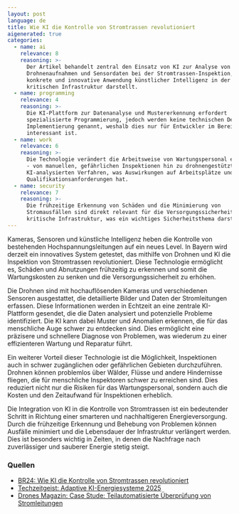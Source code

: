 ```yaml
---
layout: post
language: de
title: Wie KI die Kontrolle von Stromtrassen revolutioniert
aigenerated: true
categories:
  - name: ai
    relevance: 8
    reasoning: >-
      Der Artikel behandelt zentral den Einsatz von KI zur Analyse von
      Drohnenaufnahmen und Sensordaten bei der Stromtrassen-Inspektion, was eine
      konkrete und innovative Anwendung künstlicher Intelligenz in der
      kritischen Infrastruktur darstellt.
  - name: programming
    relevance: 4
    reasoning: >-
      Die KI-Plattform zur Datenanalyse und Mustererkennung erfordert
      spezialisierte Programmierung, jedoch werden keine technischen Details zur
      Implementierung genannt, weshalb dies nur für Entwickler im Bereich KI/IoT
      interessant ist.
  - name: work
    relevance: 6
    reasoning: >-
      Die Technologie verändert die Arbeitsweise von Wartungspersonal erheblich
      - von manuellen, gefährlichen Inspektionen hin zu drohnengestützten,
      KI-analysierten Verfahren, was Auswirkungen auf Arbeitsplätze und
      Qualifikationsanforderungen hat.
  - name: security
    relevance: 7
    reasoning: >-
      Die frühzeitige Erkennung von Schäden und die Minimierung von
      Stromausfällen sind direkt relevant für die Versorgungssicherheit und
      kritische Infrastruktur, was ein wichtiges Sicherheitsthema darstellt.
---
```


Kameras, Sensoren und künstliche Intelligenz heben die Kontrolle von bestehenden Hochspannungsleitungen auf ein neues Level. In Bayern wird derzeit ein innovatives System getestet, das mithilfe von Drohnen und KI die Inspektion von Stromtrassen revolutioniert. Diese Technologie ermöglicht es, Schäden und Abnutzungen frühzeitig zu erkennen und somit die Wartungskosten zu senken und die Versorgungssicherheit zu erhöhen.

<!--more--> 

Die Drohnen sind mit hochauflösenden Kameras und verschiedenen Sensoren ausgestattet, die detaillierte Bilder und Daten der Stromleitungen erfassen. Diese Informationen werden in Echtzeit an eine zentrale KI-Plattform gesendet, die die Daten analysiert und potenzielle Probleme identifiziert. Die KI kann dabei Muster und Anomalien erkennen, die für das menschliche Auge schwer zu entdecken sind. Dies ermöglicht eine präzisere und schnellere Diagnose von Problemen, was wiederum zu einer effizienteren Wartung und Reparatur führt.

Ein weiterer Vorteil dieser Technologie ist die Möglichkeit, Inspektionen auch in schwer zugänglichen oder gefährlichen Gebieten durchzuführen. Drohnen können problemlos über Wälder, Flüsse und andere Hindernisse fliegen, die für menschliche Inspektoren schwer zu erreichen sind. Dies reduziert nicht nur die Risiken für das Wartungspersonal, sondern auch die Kosten und den Zeitaufwand für Inspektionen erheblich.

Die Integration von KI in die Kontrolle von Stromtrassen ist ein bedeutender Schritt in Richtung einer smarteren und nachhaltigeren Energieversorgung. Durch die frühzeitige Erkennung und Behebung von Problemen können Ausfälle minimiert und die Lebensdauer der Infrastruktur verlängert werden. Dies ist besonders wichtig in Zeiten, in denen die Nachfrage nach zuverlässiger und sauberer Energie stetig steigt.

### Quellen
- [BR24: Wie KI die Kontrolle von Stromtrassen revolutioniert](https://www.br.de/nachrichten/bayern/energieversorgung-wie-ki-die-kontrolle-von-stromtrassen-revolutioniert,UpIPQmR)
- [Techzeitgeist: Adaptive KI-Energiesysteme 2025](https://www.techzeitgeist.de/adaptive-ki-energiesysteme-2025-wie-smarte-netze-deutschlands-stromwende-beschleunigen/)
- [Drones Magazin: Case Stude: Teilautomatisierte Überprüfung von Stromleitungen](https://www.drones-magazin.de/top-stories/case-stude-teilautomatisierte-ueberpruefung-von-stromleitungen/)
